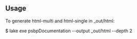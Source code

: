 ## Usage

To generate html-multi and html-single in _out/html:

$ lake exe psbpDocumentation --output _out/html --depth 2